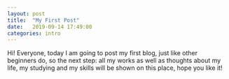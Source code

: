 ```yaml
---
layout: post
title:  "My First Post"
date:   2019-09-14 17:49:00
categories: intro
---
```


Hi! Everyone, today I am going to post my first blog, just like other beginners do, so the next step: all my works as well as thoughts about my life, my studying and my skills will be shown on this place, hope you like it!